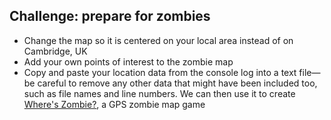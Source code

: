 ## Challenge: prepare for zombies

+ Change the map so it is centered on your local area instead of on Cambridge, UK
+ Add your own points of interest to the zombie map
+ Copy and paste your location data from the console log into a text file—be careful to remove any other data that might have been included too, such as file names and line numbers. We can then use it to create [Where's Zombie?](https://projects.raspberrypi.org/en/projects/wheres-zombie), a GPS zombie map game
